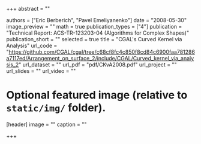 +++
abstract = ""

authors = ["Eric Berberich", "Pavel Emeliyanenko"]
date = "2008-05-30"
image_preview = ""
math = true
publication_types = ["4"]
publication = "Technical Report: ACS-TR-123203-04 (Algorithms for Complex Shapes)"
publication_short = ""
selected = true
title = "CGAL's Curved Kernel via Analysis"
url_code = "https://github.com/CGAL/cgal/tree/c68cf8fc4c850f8cd84c6900faa781286a7117ed/Arrangement_on_surface_2/include/CGAL/Curved_kernel_via_analysis_2"
url_dataset = ""
url_pdf = "pdf/CKvA2008.pdf"
url_project = ""
url_slides = ""
url_video = ""

# Optional featured image (relative to `static/img/` folder).
[header]
image = ""
caption = ""

+++
